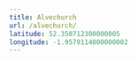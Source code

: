 ```yaml
---
title: Alvechurch
url: /alvechurch/
latitude: 52.350712300000005
longitude: -1.9579114000000002
---
```

